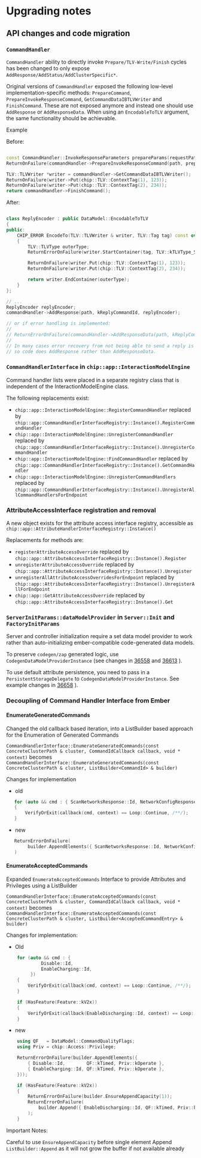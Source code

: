 # Upgrading notes

## API changes and code migration

### `CommandHandler`

`CommandHandler` ability to directly invoke `Prepare/TLV-Write/Finish` cycles
has been changed to only expose `AddResponse/AddStatus/AddClusterSpecific*`.

Original versions of `CommandHandler` exposed the following low-level
implementation-specific methods: `PrepareCommand`,
`PrepareInvokeResponseCommand`, `GetCommandDataIBTLVWriter` and `FinishCommand`.
These are not exposed anymore and instead one should use `AddResponse` or
`AddResponseData`. When using an `EncodableToTLV` argument, the same
functionality should be achievable.

Example

Before:

```cpp

const CommandHandler::InvokeResponseParameters prepareParams(requestPath);
ReturnOnFailure(commandHandler->PrepareInvokeResponseCommand(path, prepareParams));

TLV::TLVWriter *writer = commandHandler->GetCommandDataIBTLVWriter();
ReturnOnFailure(writer->Put(chip::TLV::ContextTag(1), 123));
ReturnOnFailure(writer->Put(chip::TLV::ContextTag(2), 234));
return commandHandler->FinishCommand();
```

After:

```cpp

class ReplyEncoder : public DataModel::EncodableToTLV
{
public:
    CHIP_ERROR EncodeTo(TLV::TLVWriter & writer, TLV::Tag tag) const override
    {
        TLV::TLVType outerType;
        ReturnErrorOnFailure(writer.StartContainer(tag, TLV::kTLVType_Structure, outerType));

        ReturnOnFailure(writer.Put(chip::TLV::ContextTag(1), 123));
        ReturnOnFailure(writer.Put(chip::TLV::ContextTag(2), 234));

        return writer.EndContainer(outerType);
    }
};

// ...
ReplyEncoder replyEncoder;
commandHandler->AddResponse(path, kReplyCommandId, replyEncoder);

// or if error handling is implemented:
//
// ReturnErrorOnFailure(commandHandler->AddResponseData(path, kReplyCommandId, replyEncoder));
//
// In many cases error recovery from not being able to send a reply is not easy or expected,
// so code does AddResponse rather than AddResponseData.

```

### `CommandHandlerInterface` in `chip::app::InteractionModelEngine`

Command handler lists were placed in a separate registry class that is
independent of the InteractionModelEngine class.

The following replacements exist:

-   `chip::app::InteractionModelEngine::RegisterCommandHandler` replaced by
    `chip::app::CommandHandlerInterfaceRegistry::Instance().RegisterCommandHandler`
-   `chip::app::InteractionModelEngine::UnregisterCommandHandler` replaced by
    `chip::app::CommandHandlerInterfaceRegistry::Instance().UnregisterCommandHandler`
-   `chip::app::InteractionModelEngine::FindCommandHandler` replaced by
    `chip::app::CommandHandlerInterfaceRegistry::Instance().GetCommandHandler`
-   `chip::app::InteractionModelEngine::UnregisterCommandHandlers` replaced by
    `chip::app::CommandHandlerInterfaceRegistry::Instance().UnregisterAllCommandHandlersForEndpoint`

### AttributeAccessInterface registration and removal

A new object exists for the attribute access interface registry, accessible as
`chip::app::AttributeHandlerInterfaceRegistry::Instance()`

Replacements for methods are:

-   `registerAttributeAccessOverride` replaced by
    `chip::app::AttributeAccessInterfaceRegistry::Instance().Register`
-   `unregisterAttributeAccessOverride` replaced by
    `chip::app::AttributeAccessInterfaceRegistry::Instance().Unregister`
-   `unregisterAllAttributeAccessOverridesForEndpoint` replaced by
    `chip::app::AttributeAccessInterfaceRegistry::Instance().UnregisterAllForEndpoint`
-   `chip::app::GetAttributeAccessOverride` replaced by
    `chip::app::AttributeAccessInterfaceRegistry::Instance().Get`

### `ServerInitParams::dataModelProvider` in `Server::Init` and `FactoryInitParams`

Server and controller initialization require a set data model provider to work
rather than auto-initializing ember-compatible code-generated data models.

To preserve `codegen/zap` generated logic, use
`CodegenDataModelProviderInstance` (see changes in
[36558](https://github.com/project-chip/connectedhomeip/pull/36558) and
[36613](https://github.com/project-chip/connectedhomeip/pull/36613) ).

To use default attribute persistence, you need to pass in a
`PersistentStorageDelegate` to `CodegenDataModelProviderInstance`. See example
changes in [36658](https://github.com/project-chip/connectedhomeip/pull/36658)
).

### Decoupling of Command Handler Interface from Ember

#### EnumerateGeneratedCommands

Changed the old callback based iteration, into a ListBuilder based approach for
the Enumeration of Generated Commands

`CommandHandlerInterface::EnumerateGeneratedCommands(const ConcreteClusterPath & cluster, CommandIdCallback callback, void * context)`
becomes
`CommandHandlerInterface::EnumerateGeneratedCommands(const ConcreteClusterPath & cluster, ListBuilder<CommandId> & builder)`

Changes for implementation

-   old

```cpp
   for (auto && cmd : { ScanNetworksResponse::Id, NetworkConfigResponse::Id, ConnectNetworkResponse::Id })
   {
       VerifyOrExit(callback(cmd, context) == Loop::Continue, /**/);
   }
```

-   new

```cpp
   ReturnErrorOnFailure(
        builder.AppendElements({ ScanNetworksResponse::Id, NetworkConfigResponse::Id, ConnectNetworkResponse::Id })
   )
```

#### EnumerateAcceptedCommands

Expanded `EnumerateAcceptedCommands` Interface to provide Attributes and
Privileges using a ListBuilder

`CommandHandlerInterface::EnumerateAcceptedCommands(const ConcreteClusterPath & cluster, CommandIdCallback callback, void * context)`
becomes
`CommandHandlerInterface::EnumerateAcceptedCommands(const ConcreteClusterPath & cluster, ListBuilder<AcceptedCommandEntry> & builder)`

Changes for implementation:

-   Old

```cpp
    for (auto && cmd : {
             Disable::Id,
             EnableCharging::Id,
         })
    {
        VerifyOrExit(callback(cmd, context) == Loop::Continue, /**/);
    }

    if (HasFeature(Feature::kV2x))
    {
        VerifyOrExit(callback(EnableDischarging::Id, context) == Loop::Continue, /**/);
    }
```

-   new

```cpp
    using QF   = DataModel::CommandQualityFlags;
    using Priv = chip::Access::Privilege;

    ReturnErrorOnFailure(builder.AppendElements({
        { Disable::Id,        QF::kTimed, Priv::kOperate },
        { EnableCharging::Id, QF::kTimed, Priv::kOperate },
    }));

    if (HasFeature(Feature::kV2x))
    {
        ReturnErrorOnFailure(builder.EnsureAppendCapacity(1));
        ReturnErrorOnFailure(
            builder.Append({ EnableDischarging::Id, QF::kTimed, Priv::kOperate})
        );
    }

```

Important Notes:

Careful to use `EnsureAppendCapacity` before single element Append
`ListBuilder::Append` as it will not grow the buffer if not available already
